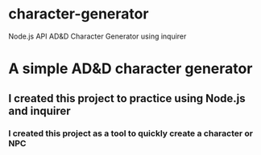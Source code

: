 # character-generator
Node.js API AD&amp;D Character Generator using inquirer


# A simple AD&D character generator 

## I created this project to practice using Node.js and inquirer 

### I created this project as a tool to quickly create a character or NPC

 